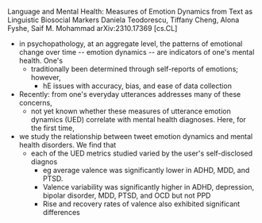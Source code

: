 Language and Mental Health: Measures of Emotion Dynamics from Text as Linguistic Biosocial Markers
Daniela Teodorescu, Tiffany Cheng, Alona Fyshe, Saif M. Mohammad
arXiv:2310.17369 [cs.CL]

* in psychopathology, at an aggregate level, the patterns of emotional change
  over time -- emotion dynamics -- are indicators of one's mental health. One's
  * traditionally been determined through self-reports of emotions; however,
    * hE issues with accuracy, bias, and ease of data collection
* Recently: from one's everyday utterances addresses many of these concerns,
  * not yet known whether these measures of utterance emotion dynamics (UED)
    correlate with mental health diagnoses. Here, for the first time, 
* we study the relationship between
  tweet emotion dynamics and mental health disorders. We find that 
  * each of the UED metrics studied varied by the user's self-disclosed diagnos
    * eg average valence was significantly lower in ADHD, MDD, and PTSD.
    * Valence variability was significantly higher in ADHD, depression, bipolar
      disorder, MDD, PTSD, and OCD but not PPD
    * Rise and recovery rates of valence also exhibited significant differences
